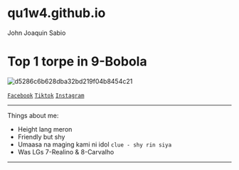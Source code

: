 # qu1w4.github.io
John Joaquin Sabio

# Top 1 torpe in 9-Bobola

![d5286c6b628dba32bd219f04b8454c21](https://user-images.githubusercontent.com/122423992/213432063-a03c9d05-fda5-4c54-9ba3-ba57db40aeb8.jpg)


[`Facebook`](https://www.facebook.com/profile.php?id=100086511746127) [`Tiktok`](https://www.tiktok.com/@quiwa_chan?is_from_webapp=1&sender_device=pc) [`Instagram`](https://www.instagram.com/quiwaa_16/)

---------------------------------

Things about me:
- Height lang meron 
- Friendly but shy
- Umaasa na maging kami ni idol
`clue - shy rin siya`
- Was LGs 7-Realino & 8-Carvalho
 
 ----------------------------
